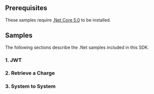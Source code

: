 ## Prerequisites

These samples require 
[.Net Core 5.0](https://dotnet.microsoft.com/download)
to be installed.

## Samples

The following sections describe the .Net samples included in
this SDK.


### 1. JWT


### 2. Retrieve a Charge


### 3. System to System